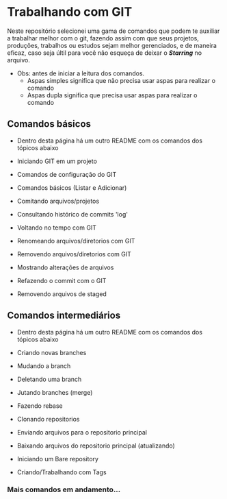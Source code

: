 # Trabalhando com GIT

Neste repositório selecionei uma gama de comandos que podem te auxiliar a trabalhar melhor com o git,
fazendo assim com que seus projetos, produções, trabalhos ou estudos sejam melhor gerenciados, e de
maneira eficaz, caso seja últil para você não esqueça de deixar o ***Starring*** no arquivo.

- Obs: antes de iniciar a leitura dos comandos.
  - Aspas simples significa que não precisa usar aspas para realizar o comando
  - Aspas dupla significa que precisa usar aspas para realizar o comando

## Comandos básicos
- Dentro desta página há um outro README com os comandos dos tópicos abaixo

- Iniciando GIT em um projeto
- Comandos de configuração do GIT
- Comandos básicos (Listar e Adicionar)
- Comitando arquivos/projetos
- Consultando histórico de commits 'log'
- Voltando no tempo com GIT
- Renomeando arquivos/diretorios com GIT
- Removendo arquivos/diretorios com GIT
- Mostrando alterações de arquivos
- Refazendo o commit com o GIT
- Removendo arquivos de staged


## Comandos intermediários
- Dentro desta página há um outro README com os comandos dos tópicos abaixo

- Criando novas branches
- Mudando a branch
- Deletando uma branch
- Jutando branches (merge)
- Fazendo rebase
- Clonando repositorios
- Enviando arquivos para o repositorio principal
- Baixando arquivos do repositorio principal (atualizando)
- Iniciando um Bare repository
- Criando/Trabalhando com Tags

### Mais comandos em andamento...
